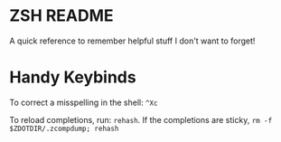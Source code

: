 # ZSH README

A quick reference to remember helpful stuff I don't want to forget!

# Handy Keybinds

To correct a misspelling in the shell: `^Xc`

To reload completions, run: `rehash`. If the completions are sticky, `rm -f $ZDOTDIR/.zcompdump; rehash`


